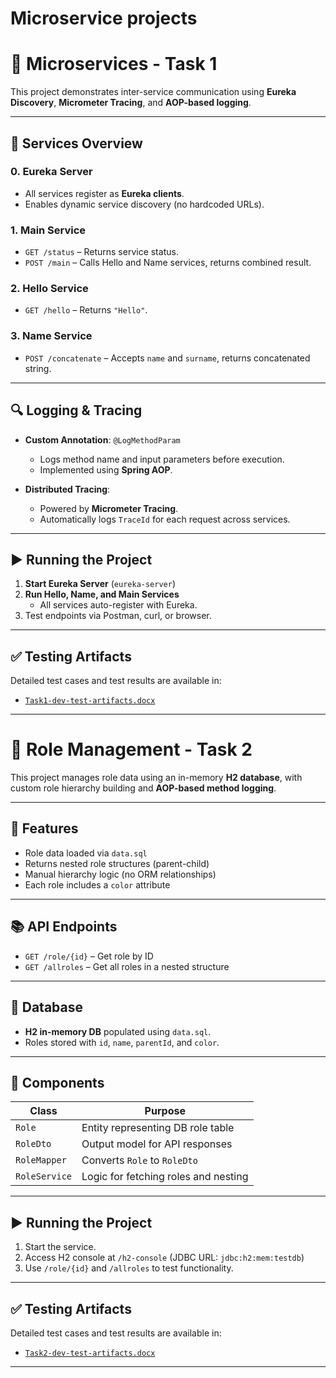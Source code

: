 # Microservice projects


# 🚀 Microservices - Task 1

This project demonstrates inter-service communication using **Eureka Discovery**, **Micrometer Tracing**, and **AOP-based logging**.

---

## 🧩 Services Overview

### 0. Eureka Server
- All services register as **Eureka clients**.
- Enables dynamic service discovery (no hardcoded URLs).

### 1. Main Service
- `GET /status` – Returns service status.
- `POST /main` – Calls Hello and Name services, returns combined result.

### 2. Hello Service
- `GET /hello` – Returns `"Hello"`.

### 3. Name Service
- `POST /concatenate` – Accepts `name` and `surname`, returns concatenated string.

---

## 🔍 Logging & Tracing

- **Custom Annotation**: `@LogMethodParam`
  - Logs method name and input parameters before execution.
  - Implemented using **Spring AOP**.
  
- **Distributed Tracing**: 
  - Powered by **Micrometer Tracing**.
  - Automatically logs `TraceId` for each request across services.

---

## ▶️ Running the Project

1. **Start Eureka Server** (`eureka-server`)
2. **Run Hello, Name, and Main Services**
   - All services auto-register with Eureka.
3. Test endpoints via Postman, curl, or browser.

---



## ✅ Testing Artifacts

Detailed test cases and test results are available in:

- [`Task1-dev-test-artifacts.docx`](./Task1-dev-test-artifacts.docx)

---

# 📘 Role Management - Task 2

This project manages role data using an in-memory **H2 database**, with custom role hierarchy building and **AOP-based method logging**.

---

## 🧩 Features

- Role data loaded via `data.sql`
- Returns nested role structures (parent-child)
- Manual hierarchy logic (no ORM relationships)
- Each role includes a `color` attribute

---


## 📚 API Endpoints

- `GET /role/{id}` – Get role by ID
- `GET /allroles` – Get all roles in a nested structure

---

## 💾 Database

- **H2 in-memory DB** populated using `data.sql`.
- Roles stored with `id`, `name`, `parentId`, and `color`.

---

## 🧱 Components

| Class        | Purpose                            |
|--------------|-------------------------------------|
| `Role`       | Entity representing DB role table   |
| `RoleDto`    | Output model for API responses      |
| `RoleMapper` | Converts `Role` to `RoleDto`        |
| `RoleService`| Logic for fetching roles and nesting|

---

## ▶️ Running the Project

1. Start the service.
2. Access H2 console at `/h2-console` (JDBC URL: `jdbc:h2:mem:testdb`)
3. Use `/role/{id}` and `/allroles` to test functionality.

---

## ✅ Testing Artifacts

Detailed test cases and test results are available in:

- [`Task2-dev-test-artifacts.docx`](./Task2-dev-test-artifacts.docx)

---
